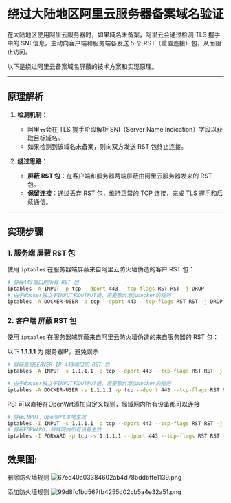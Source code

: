 # 绕过大陆地区阿里云服务器备案域名验证

在大陆地区使用阿里云服务器时，如果域名未备案，阿里云会通过检测 TLS 握手中的 SNI 信息，主动向客户端和服务端各发送 5 个 RST（重置连接）包，从而阻止访问。

以下是绕过阿里云备案域名屏蔽的技术方案和实现原理。

---

## 原理解析

1. **检测机制**：
   - 阿里云会在 TLS 握手阶段解析 SNI（Server Name Indication）字段以获取目标域名。
   - 如果检测到该域名未备案，则向双方发送 RST 包终止连接。

2. **绕过思路**：
   - **屏蔽 RST 包**：在客户端和服务器两端屏蔽由阿里云服务器发来的 RST 包。
   - **保留连接**：通过丢弃 RST 包，维持正常的 TCP 连接，完成 TLS 握手和后续通信。

---

## 实现步骤

### 1. 服务端 屏蔽 RST 包

使用 `iptables` 在服务器端屏蔽来自阿里云防火墙伪造的客户 RST 包：

```bash
# 屏蔽443端口的所有 RST 包
iptables -A INPUT -p tcp --dport 443 --tcp-flags RST RST -j DROP
# 由于docker独立于INPUT和OUTPUT链，需要额外添加docker的规则
iptables -A DOCKER-USER -p tcp --dport 443 --tcp-flags RST RST -j DROP
```
### 2. 客户端 屏蔽 RST 包
使用 `iptables` 在服务器端屏蔽来自阿里云防火墙伪造的来自服务器的 RST 包：

以下 **1.1.1.1** 为 服务器IP，避免误杀

```bash
# 屏蔽来自SERVER-IP 443端口的 RST 包
iptables -A INPUT -s 1.1.1.1 -p tcp --dport 443 --tcp-flags RST RST -j DROP

# 由于docker独立于INPUT和OUTPUT链，需要额外添加docker的规则
iptables -A DOCKER-USER -s 1.1.1.1 -p tcp --dport 443 --tcp-flags RST RST -j DROP
```

PS: 可以直接在OpenWrt添加自定义规则，局域网内所有设备都可以连接
```bash
# 屏蔽INPUT，OpenWrt本地生效
iptables -I INPUT -s 1.1.1.1 -p tcp --dport 443 --tcp-flags RST RST -j DROP
# 屏蔽FORWARD，局域网内所有设备生效
iptables -I FORWARD -p tcp -s 1.1.1.1 --dport 443 --tcp-flags RST RST -j DROP
```

## 效果图:

删除防火墙规则
![67ed40a03384602ab4d78bddbffe1139.png](https://image.qcgzxw.cn/data-image/2024/11/26/67ed40a03384602ab4d78bddbffe1139.png)

添加防火墙规则
![99d8fc1bd567fb4255d02cb5a4e32a51.png](https://image.qcgzxw.cn/data-image/2024/11/26/99d8fc1bd567fb4255d02cb5a4e32a51.png)

